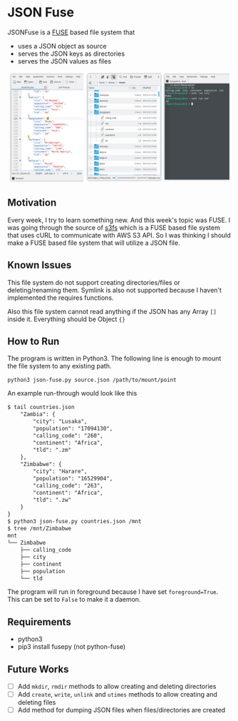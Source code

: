 # JSON Fuse

JSONFuse is a [FUSE](https://en.wikipedia.org/wiki/Filesystem_in_Userspace) based file system that 

- uses a JSON object as source
- serves the JSON keys as directories
- serves the JSON values as files

![Screen](screen.png)

## Motivation

Every week, I try to learn something new. And this week's topic was FUSE. I was going through the source of [s3fs](https://github.com/s3fs-fuse/s3fs-fuse) which is a FUSE based file system that uses cURL to communicate with AWS S3 API. So I was thinking I should make a FUSE based file system that will utilize a JSON file.

## Known Issues

This file system do not support creating directories/files or deleting/renaming them. Symlink is also not supported because I haven't implemented the requires functions.

Also this file system cannot read anything if the JSON has any Array `[]` inside it. Everything should be Object `{}`

## How to Run

The program is written in Python3. The following line is enough to mount the file system to any existing path.

```
python3 json-fuse.py source.json /path/to/mount/point
```
An example run-through would look like this

```
$ tail countries.json
    "Zambia": {
        "city": "Lusaka",
        "population": "17094130",
        "calling_code": "260",
        "continent": "Africa",
        "tld": ".zm"
    },
    "Zimbabwe": {
        "city": "Harare",
        "population": "16529904",
        "calling_code": "263",
        "continent": "Africa",
        "tld": ".zw"
    }
}
$ python3 json-fuse.py countries.json /mnt
$ tree /mnt/Zimbabwe
mnt
└── Zimbabwe
    ├── calling_code
    ├── city
    ├── continent
    ├── population
    └── tld
```

The program will run in foreground because I have set `foreground=True`. This can be set to `False` to make it a daemon.

## Requirements

* python3
* pip3 install fusepy (not python-fuse)

## Future Works

- [ ] Add `mkdir`, `rmdir` methods to allow creating and deleting directories
- [ ] Add `create`, `write`, `unlink` and `utimes` methods to allow creating and deleting files
- [ ] Add method for dumping JSON files when files/directories are created
